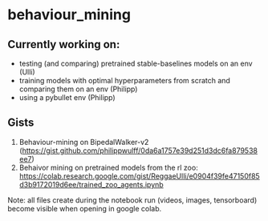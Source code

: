 # behaviour_mining

## Currently working on:
- testing (and comparing) pretrained stable-baselines models on an env (Ulli)
- training models with optimal hyperparameters from scratch and comparing them on an env (Philipp)
- using a pybullet env (Philipp)

## Gists

1. Behaviour-mining on BipedalWalker-v2 (https://gist.github.com/philippwulff/0da6a1757e39d251d3dc6fa879538ee7)
2. Behaivor mining on pretrained models from the rl zoo:
https://colab.research.google.com/gist/ReggaeUlli/e0904f39fe47150f85d3b9172019d6ee/trained_zoo_agents.ipynb

Note: all files create during the notebook run (videos, images, tensorboard) become visible when opening in google colab.

